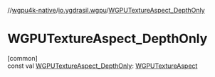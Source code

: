 //[wgpu4k-native](../../index.md)/[io.ygdrasil.wgpu](index.md)/[WGPUTextureAspect_DepthOnly](-w-g-p-u-texture-aspect_-depth-only.md)

# WGPUTextureAspect_DepthOnly

[common]\
const val [WGPUTextureAspect_DepthOnly](-w-g-p-u-texture-aspect_-depth-only.md): [WGPUTextureAspect](-w-g-p-u-texture-aspect/index.md)